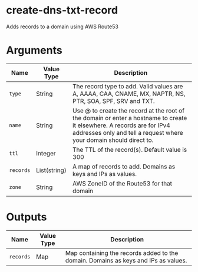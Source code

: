 # create-dns-txt-record

Adds records to a domain using AWS Route53

# Arguments

| Name                      | Value Type   | Description
|---------------------------| ------------ | -----------
|`type`                     | String       | The record type to add. Valid values are A, AAAA, CAA, CNAME, MX, NAPTR, NS, PTR, SOA, SPF, SRV and TXT.
|`name`                     | String       | Use @ to create the record at the root of the domain or enter a hostname to create it elsewhere. A records are for IPv4 addresses only and tell a request where your domain should direct to.
|`ttl`                      | Integer      | The TTL of the record(s). Default value is 300
|`records`                  | List(string) | A map of records to add. Domains as keys and IPs as values.
|`zone`                     | String       | AWS ZoneID of the Route53 for that domain

# Outputs

| Name                      | Value Type | Description
|---------------------------| ---------- | -----------
|`records`                  | Map        | Map containing the records added to the domain. Domains as keys and IPs as values.

